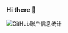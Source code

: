 ### Hi there 👋

![GitHub账户信息统计](https://github-stats.ubrong.com/api?username=BlackThompson&show_icons=true&theme=radical) 

<!--
**BlackThompson/BlackThompson** is a ✨ _special_ ✨ repository because its `README.md` (this file) appears on your GitHub profile.

Here are some ideas to get you started:

- 🔭 I’m currently working on ...
- 🌱 I’m currently learning ...
- 👯 I’m looking to collaborate on ...
- 🤔 I’m looking for help with ...
- 💬 Ask me about ...
- 📫 How to reach me: ...
- 😄 Pronouns: ...
- ⚡ Fun fact: ...
-->
